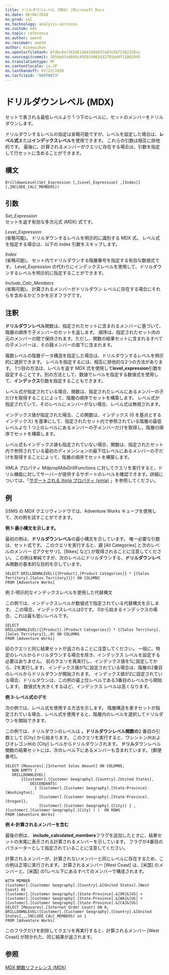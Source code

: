 ```yaml
---
title: ドリルダウンレベル (MDX) |Microsoft Docs
ms.date: 06/04/2018
ms.prod: sql
ms.technology: analysis-services
ms.custom: mdx
ms.topic: reference
ms.author: owend
ms.reviewer: owend
author: minewiskan
ms.openlocfilehash: 6fdbc6ef265d51484160ab57a87e5672362326cc
ms.sourcegitcommit: 205de8fa4845c491914902432791bddf11002945
ms.translationtype: MT
ms.contentlocale: ja-JP
ms.lasthandoff: 07/23/2020
ms.locfileid: "86970073"
---
```

# <a name="drilldownlevel-mdx"></a>ドリルダウンレベル (MDX)


  セットで表される最低レベルより 1 つ下のレベルに、セットのメンバーをドリルダウンします。  
  
 ドリルダウンするレベルの指定は省略可能ですが、レベルを設定した場合は、**レベル式**または**インデックスレベル**を使用できます。 これらの引数は相互に排他的です。 最後に、計算されるメンバーがクエリに存在する場合は、引数を指定して行セットに含めることができます。  
  
## <a name="syntax"></a>構文  
  
```  
DrilldownLevel(Set_Expression [,[Level_Expression] ,[Index]] [,INCLUDE_CALC_MEMBERS])  
```  
  
## <a name="arguments"></a>引数  
 *Set_Expression*  
 セットを返す有効な多次元式 (MDX) 式です。  
  
 *Level_Expression*  
 (省略可能)。 ドリルダウンするレベルを明示的に識別する MDX 式。 レベル式を指定する場合は、以下の index 引数をスキップします。  
  
 *Index*  
 (省略可能)。 セット内でドリルダウンする階層番号を指定する有効な数値式です。 Level_Expression の代わりにインデックスレベルを使用して、ドリルダウンするレベルを明示的に指定することができます。  
  
 *Include_Calc_Members*  
 (省略可能)。 計算されるメンバーがドリルダウン レベルに存在する場合にそれらを含めるかどうかを示すフラグです。  
  
## <a name="remarks"></a>注釈  
 **ドリルダウンレベル**関数は、指定されたセットに含まれるメンバーに基づいて、階層の順序で子メンバーのセットを返します。 順序は、指定されたセット内の元のメンバーの間で保持されます。ただし、関数の結果セットに含まれるすべての子メンバーは、その親メンバーの直下に含まれます。  
  
 複数レベルの階層データ構造を指定した場合は、ドリルダウンするレベルを明示的に選択できます。 レベルを指定するには、相互に排他的な2つの方法があります。 1つ目の方法は、レベルを返す MDX 式を使用して**level_expression**引数を設定することです。別の方法として、数値でレベルを指定する数値式を使用して、**インデックス**引数を指定することもできます。  
  
 レベル式が指定されている場合、関数は、指定されたレベルにあるメンバーの子だけを取得することによって、階層の順序でセットを構築します。 レベル式が指定されていて、そのレベルにメンバーがない場合、レベル式は無視されます。  
  
 インデックス値が指定された場合、この関数は、インデックス (0 を基点とするインデックス) を基準にして、指定されたセット内で参照されている階層の最低レベルより 1 つ上のレベルにあるメンバーの子メンバーだけを取得し、階層の順序でセットを構築します。  
  
 レベル式もインデックス値も指定されていない場合、関数は、指定されたセット内で参照されている最初のディメンションの最下位レベルにあるメンバーの子だけを取得することによって、階層の順序でセットを構築します。  
  
 XMLA プロパティ MdpropMdxDrillFunctions に対してクエリを実行すると、ドリル機能に対してサーバーが提供するサポートのレベルを確認できます。詳細については、「[サポートされる Xmla プロパティ &#40;xmla&#41;](https://docs.microsoft.com/analysis-services/xmla/xml-elements-properties/propertylist-element-supported-xmla-properties) 」を参照してください。  
  
## <a name="examples"></a>例  
 SSMS の MDX クエリウィンドウでは、Adventure Works キューブを使用して、次の例を試すことができます。  
  
 **例 1-最小構文を示します。**  
  
 最初の例は、**ドリルダウンレベル**の最小構文を示しています。 唯一必要な引数は、セット式です。 このクエリを実行すると、親 [All Categories] と次のレベルのメンバー ([アクセサリ]、[Bikes] など) が取得されることに注意してください。 この例は単純ですが、次のレベルにドリルダウンする、**ドリルダウンレベル**関数の基本的な目的を示しています。  
  
```  
SELECT DRILLDOWNLEVEL({[Product].[Product Categories]} * {[Sales Territory].[Sales Territory]}}) ON COLUMNS  
FROM [Adventure Works]  
```  
  
 例 2-明示的なインデックスレベルを使用した代替構文  
  
 この例では、インデックスレベルが数値式で指定されている代替構文を示します。 この場合、インデックスレベルは0です。 0から始まるインデックスの場合、これは最も低いレベルです。  
  
```  
SELECT  
DRILLDOWNLEVEL({[Product].[Product Categories]} * {[Sales Territory].[Sales Territory]},,0) ON COLUMNS  
FROM [Adventure Works]  
```  
  
 前のクエリと同じ結果セットが返されることに注意してください。 一般に、特定のレベルからドリルダウンする場合を除き、インデックス レベルを設定する必要はありません。 前のクエリを再実行し、インデックス値を1に設定してから、2を実行します。 インデックス値が1に設定されている場合は、階層の2番目のレベルからドリルダウンが開始されます。 インデックス値が2に設定されている場合、ドリルダウンは、この例の最上位レベルである3番目のレベルから開始します。 数値式を大きくするほど、インデックス レベルは高くなります。  
  
 **例 3-レベル式のデモ**  
  
 次の例では、レベル式を使用する方法を示します。 階層構造を表すセットが指定されている場合、レベル式を使用すると、階層内のレベルを選択してドリルダウンを開始できます。  
  
 この例では、ドリルダウンのレベルは **、ドリルダウンレベル関数の**2 番目の引数として [City] から始まります。 このクエリを実行すると、ワシントン州およびオレゴン州の [City] レベルからドリルダウンされます。 **ドリル**ダウンレベル関数の結果セットには、次のレベル下にあるメンバーも含まれています。 [郵便番号]。  
  
```  
SELECT [Measures].[Internet Sales Amount] ON COLUMNS,  
   NON EMPTY (  
   DRILLDOWNLEVEL(  
       {[Customer].[Customer Geography].[Country].[United States],  
           DESCENDANTS(  
             { [Customer].[Customer Geography].[State-Province].[Washington],    
               [Customer].[Customer Geography].[State-Province].[Oregon]},   
               [Customer].[Customer Geography].[City]) } ,  
[Customer].[Customer Geography].[City] ) )  ON ROWS  
FROM [Adventure Works]  
```  
  
 **例 4-計算されるメンバーを含む**  
  
 最後の例は、 **include_calculated_members**フラグを追加したときに、結果セットの末尾に表示される計算されるメンバーを示しています。 フラグが4番目のパラメーターとして指定されていることに注意してください。  
  
 計算されるメンバーが、計算されないメンバーと同じレベルに存在するため、この例は正常に実行されます。 計算されるメンバー [West Coast] は、[米国] のメンバーと、[米国] の1レベル下にあるすべてのメンバーで構成されます。  
  
```  
WITH MEMBER   
[Customer].[Customer Geography].[Country].&[United States].[West Coast] AS  
[Customer].[Customer Geography].[State-Province].&[OR]&[US] +  
[Customer].[Customer Geography].[State-Province].&[WA]&[US] +  
[Customer].[Customer Geography].[State-Province].&[CA]&[US]  
SELECT [Measures].[Internet Order Count] ON 0,  
DRILLDOWNLEVEL([Customer].[Customer Geography].[Country].&[United States],,,INCLUDE_CALC_MEMBERS) on 1  
FROM [Adventure Works]  
```  
  
 このフラグだけを削除してクエリを再実行すると、計算されるメンバー [West Coast] が除かれた、同じ結果が返されます。  
  
## <a name="see-also"></a>参照  
 [MDX 関数リファレンス &#40;MDX&#41;](../mdx/mdx-function-reference-mdx.md)  
  
  
